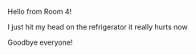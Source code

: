 Hello from Room 4!






I just hit my head
on the refrigerator
it really hurts now



Goodbye everyone!
